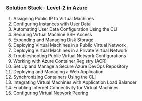 ### Solution Stack - Level-2 in Azure

1. Assigning Public IP to Virtual Machines
2. Configuring Instances with User Data
3. Automating User Data Configuration Using the CLI
4. Securing Virtual Machine SSH Access
5. Expanding and Managing Disk Storage
6. Deploying Virtual Machines in a Public Virtual Network
7. Deploying Virtual Machines in a Private Virtual Network
8. Troubleshooting Public Virtual Network Configurations
9. Working with Azure Container Registry (ACR)
10. Set Up and Manage a Secure Azure DevOps Repository
11. Deploying and Managing a Web Application
12. Synchronizing Containers Using the CLI
13. Integrating Virtual Machines with Application Load Balancer
14. Enabling Internet Connectivity for Virtual Machines
15. Configuring Virtual Network Peering
